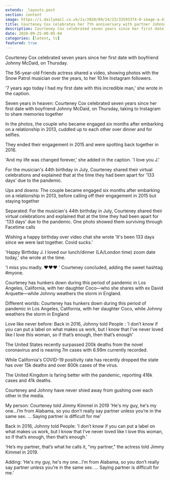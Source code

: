 ```yaml
---
extends: _layouts.post
section: content
image: https://i.dailymail.co.uk/1s/2020/09/24/23/33593374-0-image-a-43_1600987078872.jpg 
title: Courteney Cox celebrates her 7th anniversary with partner Johnny McDaid 
description: Courteney Cox celebrated seven years since her first date with boyfriend Johnny McDaid. 
date: 2020-09-25-00-05-04 
categories: [latest, tv] 
featured: true 
--- 
```

Courteney Cox celebrated seven years since her first date with boyfriend Johnny McDaid, on Thursday. 

The 56-year-old Friends actress shared a video, showing photos with the Snow Patrol musician over the years, to her 10.1m Instagram followers. 

'7 years ago today I had my first date with this incredible man,' she wrote in the caption. 

Seven years in heaven: Courteney Cox celebrated seven years since her first date with boyfriend Johnny McDaid, on Thursday, taking to Instagram to share memories together

In the photos, the couple who became engaged six months after embarking on a relationship in 2013, cuddled up to each other over dinner and for selfies. 

They ended their engagement in 2015 and were spotting back together in 2016.  

'And my life was changed forever,' she added in the caption. 'I love you J.'

For the musician's 44th birthday in July, Courteney shared their virtual celebrations and explained that at the time they had been apart for '133 days' due to the pandemic. 

Ups and downs: The couple became engaged six months after embarking on a relationship in 2013, before calling off their engagement in 2015 but staying together

Separated: For the musician's 44th birthday in July, Courteney shared their virtual celebrations and explained that at the time they had been apart for '133 days' due to the pandemic. One photo showed them surviving through Facetime calls

Wishing a happy birthday over video chat she wrote 'It's been 133 days since we were last together. Covid sucks.'  

'Happy Birthday J. I loved our lunch/dinner (LA/London time) zoom date today,' she wrote at the time. 

'I miss you madly. ♥️♥️♥️ ' Courteney concluded, adding the sweet hashtag #myone.

Courteney has hunkers down during this period of pandemic in Los Angeles, California, with her daughter Coco—who she shares with ex David Arquette—while Johnny weathers the storm in England. 

Different worlds: Courteney has hunkers down during this period of pandemic in Los Angeles, California, with her daughter Coco, while Johnny weathers the storm in England 

Love like never before: Back in 2016, Johnny told People : 'I don’t know if you can put a label on what makes us work, but I know that I’ve never loved like I love this woman, so if that’s enough, then that’s enough' 

The United States recently surpassed 200k deaths from the novel coronavirus and is nearing 7m cases with 6.99m currently recorded. 

While California's COVID-19 positivity rate has recently dropped the state has over 15k deaths and over 800k cases of the virus.   

The United Kingdom is faring better with the pandemic, reporting 416k cases and 41k deaths. 

Courteney and Johnny have never shied away from gushing over each other in the media. 

My person: Courteney told Jimmy Kimmel in 2019 'He's my guy, he's my one...I’m from Alabama, so you don’t really say partner unless you’re in the same sex. … Saying partner is difficult for me' 

Back in 2016, Johnny told People: 'I don’t know if you can put a label on what makes us work, but I know that I’ve never loved like I love this woman, so if that’s enough, then that’s enough.' 

'He’s my partner, that’s what he calls it, "my partner," the actress told Jimmy Kimmel in 2019. 

Adding: 'He's my guy, he's my one...I’m from Alabama, so you don’t really say partner unless you’re in the same sex. … Saying partner is difficult for me.' 


